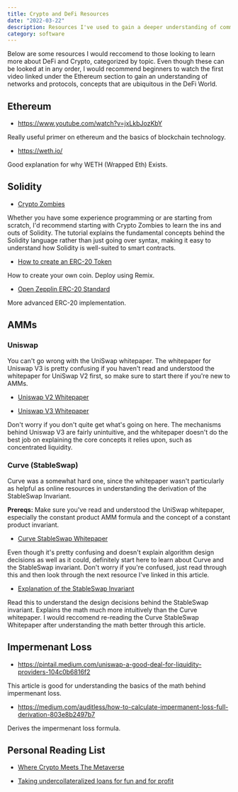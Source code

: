 ```yaml
---
title: Crypto and DeFi Resources
date: "2022-03-22"
description: Resources I've used to gain a deeper understanding of common DeFi tools and technologies.
category: software
---
```


Below are some resources I would reccomend to those looking to learn more about DeFi and Crypto, categorized by topic. Even though these can be looked at in any order, I would recommend beginners to watch the first video linked under the Ethereum section to gain an understanding of networks and protocols, concepts that are ubiquitous in the DeFi World.

## Ethereum

- https://www.youtube.com/watch?v=jxLkbJozKbY

Really useful primer on ethereum and the basics of blockchain technology.

- https://weth.io/

Good explanation for why WETH (Wrapped Eth) Exists.

## Solidity

- [Crypto Zombies](https://cryptozombies.io/)

Whether you have some experience programming or are starting from scratch, I'd recommend starting with Crypto Zombies to learn the ins and outs of Solidity. The tutorial explains the fundamental concepts behind the Solidity language rather than just going over syntax, making it easy to understand how Solidity is well-suited to smart contracts.

- [How to create an ERC-20 Token](https://ethereum.org/en/developers/tutorials/understand-the-erc-20-token-smart-contract/)

How to create your own coin. Deploy using Remix.

- [Open Zepplin ERC-20 Standard](https://github.com/OpenZeppelin/openzeppelin-contracts/tree/master/contracts/token/ERC20)

More advanced ERC-20 implementation.

## AMMs

### Uniswap

You can't go wrong with the UniSwap whitepaper. The whitepaper for Uniswap V3 is pretty confusing if you haven't read and understood the whitepaper for UniSwap V2 first, so make sure to start there if you're new to AMMs.

- [Uniswap V2 Whitepaper](https://uniswap.org/whitepaper.pdf)

- [Uniswap V3 Whitepaper](https://uniswap.org/whitepaper-v3.pdf)

Don't worry if you don't quite get what's going on here. The mechanisms behind Uniswap V3 are fairly unintuitive, and the whitepaper doesn't do the best job on explaining the core concepts it relies upon, such as concentrated liquidity.

### Curve (StableSwap)

Curve was a somewhat hard one, since the whitepaper wasn't particularly as helpful as online resources in understanding the derivation of the StableSwap Invariant.

**Prereqs:** Make sure you've read and understood the UniSwap whitepaper, especially the constant product AMM formula and the concept of a constant product invariant.

- [Curve StableSwap Whitepaper](https://curve.fi/files/stableswap-paper.pdf)

Even though it's pretty confusing and doesn't explain algorithm design decisions as well as it could, definitely start here to learn about Curve and the StableSwap invariant. Don't worry if you're confused, just read through this and then look through the next resource I've linked in this article.

- [Explanation of the StableSwap Invariant](https://miguelmota.com/blog/understanding-stableswap-curve/)

Read this to understand the design decisions behind the StableSwap invariant. Explains the math much more intuitively than the Curve whitepaper. I would reccomend re-reading the Curve StableSwap Whitepaper after understanding the math better through this article.

## Impermenant Loss

- https://pintail.medium.com/uniswap-a-good-deal-for-liquidity-providers-104c0b6816f2

This article is good for understanding the basics of the math behind impermenant loss.

- https://medium.com/auditless/how-to-calculate-impermanent-loss-full-derivation-803e8b2497b7

Derives the impermenant loss formula.

## Personal Reading List

- [Where Crypto Meets The Metaverse](https://metaversed.net/into-the-void)

- [Taking undercollateralized loans for fun and for profit](https://samczsun.com/taking-undercollateralized-loans-for-fun-and-for-profit/)
